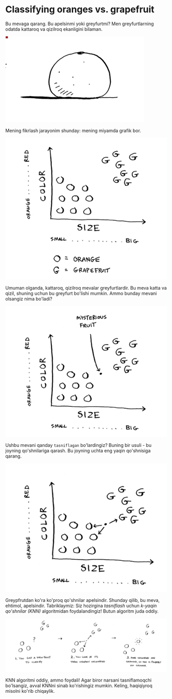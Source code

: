 # Classifying oranges vs. grapefruit

Bu mevaga qarang. Bu apelsinmi yoki greyfurtmi? Men greyfurtlarning odatda kattaroq va qizilroq ekanligini bilaman.

![fruit](image.png)

Mening fikrlash jarayonim shunday: mening miyamda grafik bor.

![image](image-1.png)

Umuman olganda, kattaroq, qizilroq mevalar greyfurtlardir. Bu meva katta va qizil, shuning uchun bu greyfurt bo'lishi mumkin. Ammo bunday mevani olsangiz nima bo'ladi?

![image](image-2.png)

Ushbu mevani qanday `tasniflagan` bo'lardingiz? Buning bir usuli - bu joyning qo'shnilariga qarash. Bu joyning uchta eng yaqin qo'shnisiga qarang.

![image](image-3.png)

Greypfrutdan ko'ra ko'proq qo'shnilar apelsindir. Shunday qilib, bu meva, ehtimol, apelsindir. Tabriklaymiz: Siz hozirgina *tasniflash* uchun *k-yaqin qo'shnilar (KNN)* algoritmidan foydalandingiz! Butun algoritm juda oddiy.

![image](image-4.png)

KNN algoritmi oddiy, ammo foydali! Agar biror narsani tasniflamoqchi bo'lsangiz, avval KNNni sinab ko'rishingiz mumkin. Keling, haqiqiyroq misolni ko'rib chiqaylik.
